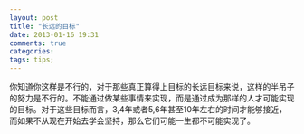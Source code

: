```yaml
---
layout: post
title: "长远的目标"
date: 2013-01-16 19:31
comments: true
categories: 
tags: tips;
---
```


你知道你这样是不行的，对于那些真正算得上目标的长远目标来说，这样的半吊子的努力是不行的。不能通过做某些事情来实现，而是通过成为那样的人才可能实现的目标。对于这些目标而言，3,4年或者5,6年甚至10年左右的时间才能够接近，而如果不从现在开始去学会坚持，那么它们可能一生都不可能实现了。
